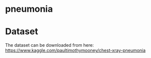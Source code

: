 # pneumonia
# Dataset 
The dataset can be downloaded from here: https://www.kaggle.com/paultimothymooney/chest-xray-pneumonia
